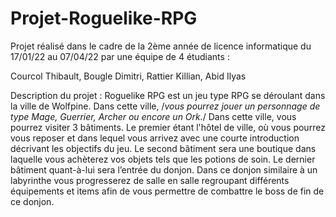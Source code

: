 # Projet-Roguelike-RPG

Projet réalisé dans le cadre de la 2ème année de licence informatique du 17/01/22 au 07/04/22 par une équipe de 4 étudiants : 

Courcol Thibault,
Bougle Dimitri,
Rattier Killian,
Abid Ilyas

Description du projet :
Roguelike RPG est un jeu type RPG se déroulant dans la ville de Wolfpine. Dans cette ville, /*vous pourrez jouer un personnage de type Mage, Guerrier, Archer ou encore un Ork.*/
Dans cette ville, vous pourrez visiter 3 bâtiments. Le premier étant l'hôtel de ville, où vous pourrez vous reposer et dans lequel vous arrivez avec une courte introduction décrivant les objectifs du jeu. Le second bâtiment sera une boutique dans laquelle vous achèterez vos objets tels que les potions de soin.
Le dernier bâtiment quant-à-lui sera l’entrée du donjon. Dans ce donjon similaire à un labyrinthe vous progresserez de salle en salle regroupant différents équipements et items afin de vous permettre de combattre le boss de fin de ce donjon.

